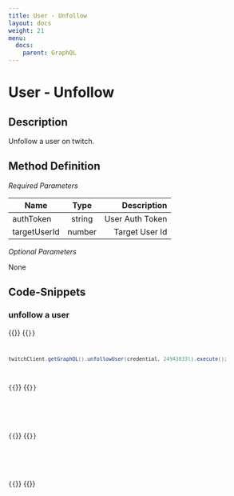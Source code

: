 ```yaml
---
title: User - Unfollow
layout: docs
weight: 21
menu: 
  docs:
    parent: GraphQL
---
```


# User - Unfollow

## Description

Unfollow a user on twitch.

## Method Definition

*Required Parameters*

| Name          | Type      | Description  |
| ------------- |:---------:| -----------------:|
| authToken | string | User Auth Token |
| targetUserId | number | Target User Id |

*Optional Parameters*

None

## Code-Snippets

### unfollow a user

{{<codeblocks>}}
{{<code Java>}}
```java
twitchClient.getGraphQL().unfollowUser(credential, 24943033l).execute();
```
{{</code>}}
{{<code Groovy>}}
```groovy

```
{{</code>}}
{{<code Kotlin>}}
```kotlin

```
{{</code>}}
{{</codeblocks>}}
